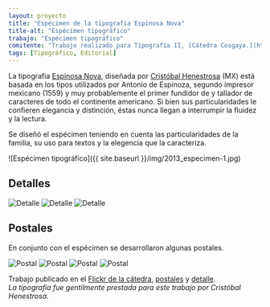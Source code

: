 ```yaml
---
layout: proyecto
title: "Espécimen de la tipografía Espinosa Nova"
title-alt: "Espécimen tipográfico"
trabajo: "Espécimen tipográfico"
comitente: "Trabajo realizado para Tipografía II, [Cátedra Cosgaya.](http://www.catedracosgaya.com.ar), FADU--UBA."
tags: [Tipográfico, Editorial]
---
```


La tipografía [Espinosa Nova](https://www.myfonts.com/fonts/estudio-ch/espinosa-nova/), diseñada por [Cristóbal Henestrosa](http://www.estudio-ch.com) (MX) está basada en los tipos utilizados por Antonio de Espinoza, segundo impresor mexicano (1559) y muy probablemente el primer fundidor de y tallador de caracteres de todo el continente americano. Si bien sus particularidades le confieren elegancia y distinción, éstas nunca llegan a interrumpir la fluidez y la lectura.  

Se diseñó el espécimen teniendo en cuenta las particularidades de la familia, su uso para textos y la elegencia que la caracteriza.  

![Espécimen tipográfico]({{ site.baseurl }}/img/2013_especimen-1.jpg)

## Detalles

<div class="fotorama">
	<img src="{{ site.baseurl }}/img/2013_especimen-2.jpg" alt="Detalle" />
	<img src="{{ site.baseurl }}/img/2013_especimen-3.jpg" alt="Detalle" />
	<img src="{{ site.baseurl }}/img/2013_especimen-4.jpg" alt="Detalle" />
</div>

## Postales
En conjunto con el espécimen se desarrollaron algunas postales.

<div class="fotorama">
	<img src="{{ site.baseurl }}/2013_especimen-postal-1.jpg" alt="Postal" />
	<img src="{{ site.baseurl }}/2013_especimen-postal-2.jpg" alt="Postal" />
	<img src="{{ site.baseurl }}/2013_especimen-postal-3.jpg" alt="Postal" />
	<img src="{{ site.baseurl }}/2013_especimen-postal-4.jpg" alt="Postal" />
</div>

Trabajo publicado en el [Flickr de la cátedra](http://www.flickr.com/photos/catedracosgaya/7483340020/), [postales](http://www.flickr.com/photos/catedracosgaya/7483347866/) y [detalle](http://www.flickr.com/photos/catedracosgaya/7483340302/).  
*La tipografía fue gentilmente prestada para este trabajo por Cristóbal Henestrosa.*
